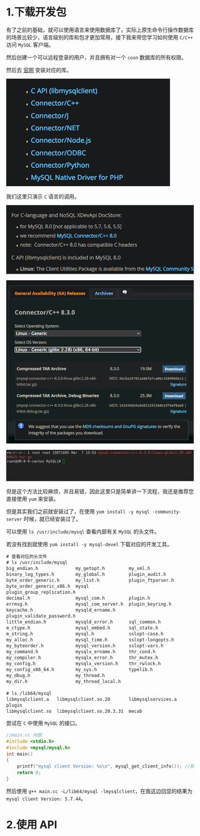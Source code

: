 # 1.下载开发包

有了之前的基础，就可以使用语言来使用数据库了，实际上原生命令行操作数据库的场景比较少，语言级别的库和包才更加常用，接下我来带您学习如何使用 `C/C++` 访问 `MySQL` 客户端。

然后创建一个可以远程登录的用户，并且拥有对一个 `coon` 数据库的所有权限。

然后去 [官网](https://dev.mysql.com/downloads/) 安装对应的库。

![image-20240307153754663](./assets/image-20240307153754663.png)

我们这里只演示 `C` 语言的调用。

![image-20240307153854749](./assets/image-20240307153854749.png)

![image-20240307154200091](./assets/image-20240307154200091.png)

![image-20240307155631440](./assets/image-20240307155631440.png)

但是这个方法比较麻烦，并且易错，因此这里只是简单讲一下流程，我还是推荐您直接使用 `yum` 来安装。

但是其实我们之前就安装过了，在使用 `yum install -y mysql -community-server` 时候，就已经安装过了。

可以使用 `ls /usr/include/mysql` 查看内部有关 `MySQL` 的头文件。

若没有找到就使用 `yum install -y mysql-devel` 下载对应的开发工具。

```shell
# 查看对应的头文件
# ls /usr/include/mysql
big_endian.h              my_getopt.h         my_xml.h
binary_log_types.h        my_global.h         plugin_audit.h
byte_order_generic.h      my_list.h           plugin_ftparser.h
byte_order_generic_x86.h  mysql               plugin_group_replication.h
decimal.h                 mysql_com.h         plugin.h
errmsg.h                  mysql_com_server.h  plugin_keyring.h
keycache.h                mysqld_ername.h     plugin_validate_password.h
little_endian.h           mysqld_error.h      sql_common.h
m_ctype.h                 mysql_embed.h       sql_state.h
m_string.h                mysql.h             sslopt-case.h
my_alloc.h                mysql_time.h        sslopt-longopts.h
my_byteorder.h            mysql_version.h     sslopt-vars.h
my_command.h              mysqlx_ername.h     thr_cond.h
my_compiler.h             mysqlx_error.h      thr_mutex.h
my_config.h               mysqlx_version.h    thr_rwlock.h
my_config_x86_64.h        my_sys.h            typelib.h
my_dbug.h                 my_thread.h
my_dir.h                  my_thread_local.h

# ls /lib64/mysql
libmysqlclient.a   libmysqlclient.so.20       libmysqlservices.a  plugin
libmysqlclient.so  libmysqlclient.so.20.3.31  mecab
```

尝试在 `C` 中使用 `MySQL` 的接口。

```cpp
//main.cc 内部
#include <stdio.h>
#include <mysql/mysql.h>
int main()
{
    printf("mysql client Version: %s\n", mysql_get_client_info()); //获取客户端版本信息
    return 0;
}
```

然后使用 `g++ main.cc -L/lib64/mysql -lmysqlclient`，在我这边回显的结果为 `mysql client Version: 5.7.44`。

# 2.使用 API

























